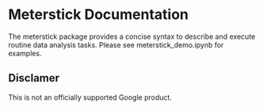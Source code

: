 # Meterstick Documentation

The meterstick package provides a concise syntax to describe and execute
routine data analysis tasks. Please see meterstick_demo.ipynb for examples.

## Disclamer

This is not an officially supported Google product.
